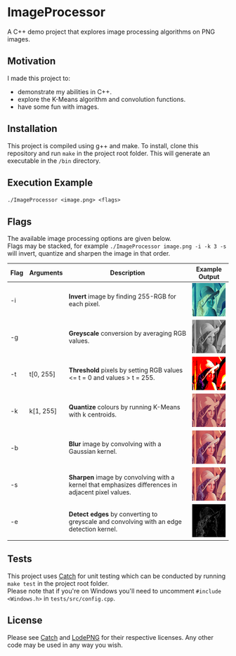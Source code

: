 # ImageProcessor

A C++ demo project that explores image processing algorithms on PNG images.

## Motivation

I made this project to:
* demonstrate my abilities in C++.
* explore the K-Means algorithm and convolution functions.
* have some fun with images.

## Installation

This project is compiled using g++ and make. To install, clone this repository and run `make` in the project root folder.
This will generate an executable in the `/bin` directory.

## Execution Example

`./ImageProcessor <image.png> <flags>`

## Flags

The available image processing options are given below. <br/>
Flags may be stacked, for example  `./ImageProcessor image.png -i -k 3 -s` will invert, quantize and sharpen the image in that order.

Flag | Arguments | Description | Example Output
---- | ---- | ----------- | --------------
-i | | **Invert** image by finding 255-RGB for each pixel. | ![Alt text](examples/invert.png?raw=true "Invert")
-g | | **Greyscale** conversion by averaging RGB values. | ![Alt text](examples/greyscale.png?raw=true "Greyscale")
-t | t[0, 255] | **Threshold** pixels by setting RGB values <= t = 0 and values > t = 255. | ![Alt text](examples/threshold.png?raw=true "Threshold")
-k | k[1, 255] | **Quantize** colours by running K-Means with k centroids. | ![Alt text](examples/quantize.png?raw=true "Quantize")
-b | | **Blur** image by convolving with a Gaussian kernel. | ![Alt text](examples/blur.png?raw=true "Blur")
-s | | **Sharpen** image by convolving with a kernel that emphasizes differences in adjacent pixel values. | ![Alt text](examples/sharpen.png?raw=true "Sharen")
-e | | **Detect edges** by converting to greyscale and convolving with an edge detection kernel. | ![Alt text](examples/edges.png?raw=true "Edges")


## Tests

This project uses [Catch](https://github.com/philsquared/Catch) for unit testing which can be conducted by running `make test` in the project root folder. <br/>
Please note that if you're on Windows you'll need to uncomment `#include <Windows.h>` in `tests/src/config.cpp`.

## License

Please see [Catch](https://github.com/philsquared/Catch) and [LodePNG](https://github.com/lvandeve/lodepng) for their respective licenses.
Any other code may be used in any way you wish.
